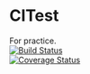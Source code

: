 CITest
======  
For practice.  
[![Build Status](https://travis-ci.org/a-suzuki/CITest.png?branch=master)](https://travis-ci.org/a-suzuki/CITest)  
[![Coverage Status](https://coveralls.io/repos/a-suzuki/CITest/badge.png)](https://coveralls.io/r/a-suzuki/CITest)
